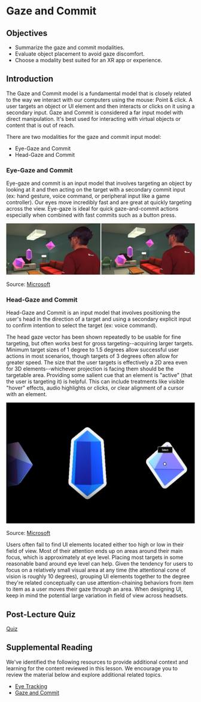 # Gaze and Commit

## Objectives

- Summarize the gaze and commit modalities.
- Evaluate object placement to avoid gaze discomfort.
- Choose a modality best suited for an XR app or experience.

## Introduction

The Gaze and Commit model is a fundamental model that is closely related to the way we interact with our computers using the mouse: Point & click. A user targets an object or UI element and then interacts or clicks on it using a secondary input. Gaze and Commit is considered a far input model with direct manipulation. It's best used for interacting with virtual objects or content that is out of reach.

There are two modalities for the gaze and commit input model:

- Eye-Gaze and Commit
- Head-Gaze and Commit

### Eye-Gaze and Commit

Eye-gaze and commit is an input model that involves targeting an object by looking at it and then acting on the target with a secondary commit input (ex: hand gesture, voice command, or peripheral input like a game controller). Our eyes move incredibly fast and are great at quickly targeting across the view. Eye-gaze is ideal for quick gaze-and-commit actions especially when combined with fast commits such as a button press.

![A person wearing a headset selecting different objects via eye-gaze commit.](../../images/eye-gaze-commit-1.png)

Source: [Microsoft](https://docs.microsoft.com/en-us/windows/mixed-reality/design/gaze-and-commit)

### Head-Gaze and Commit

Head-Gaze and Commit is an input model that involves positioning the user's head in the direction of a target and using a secondary explicit input to confirm intention to select the target (ex: voice command).

The head gaze vector has been shown repeatedly to be usable for fine targeting, but often works best for gross targeting--acquiring larger targets. Minimum target sizes of 1 degree to 1.5 degrees allow successful user actions in most scenarios, though targets of 3 degrees often allow for greater speed. The size that the user targets is effectively a 2D area even for 3D elements--whichever projection is facing them should be the targetable area. Providing some salient cue that an element is "active" (that the user is targeting it) is helpful. This can include treatments like visible "hover" effects, audio highlights or clicks, or clear alignment of a cursor with an element.

![A 3D object being selected via head-gaze and commit.](../../images/head-gaze-commit.png)

Source: [Microsoft](https://docs.microsoft.com/en-us/windows/mixed-reality/design/gaze-and-commit)

Users often fail to find UI elements located either too high or low in their field of view. Most of their attention ends up on areas around their main focus, which is approximately at eye level. Placing most targets in some reasonable band around eye level can help. Given the tendency for users to focus on a relatively small visual area at any time (the attentional cone of vision is roughly 10 degrees), grouping UI elements together to the degree they're related conceptually can use attention-chaining behaviors from item to item as a user moves their gaze through an area. When designing UI, keep in mind the potential large variation in field of view across headsets.

## Post-Lecture Quiz

[Quiz](link-to-quiz-app)

## Supplemental Reading

We've identified the following resources to provide additional context and learning for the content reviewed in this lesson. We encourage you to review the material below and explore additional related topics.

- [Eye Tracking](https://docs.microsoft.com/windows/mixed-reality/design/eye-tracking)
- [Gaze and Commit](https://docs.microsoft.com/windows/mixed-reality/design/gaze-and-commit)